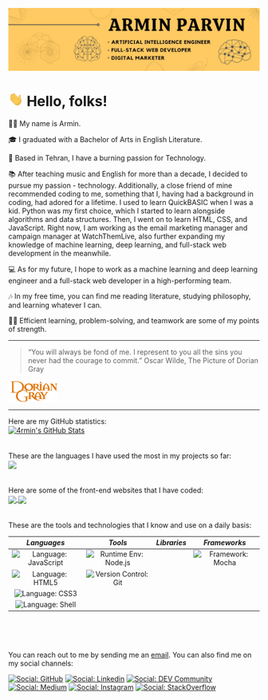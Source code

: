 [![Header](https://github.com/4rminParvin/4rminParvin/blob/main/1638820779728.jpeg "Header")](https://linkedin.com/in/arminparvin)

# <img src="https://github.com/4rminParvin/4rminParvin/blob/main/Wave.gif" width="30px"> Hello, folks!

👋🏽 My name is Armin.

🎓 I graduated with a Bachelor of Arts in English Literature.

🌃 Based in Tehran, I have a burning passion for Technology.

📚 After teaching music and English for more than a decade, I decided to pursue my passion - technology. Additionally, a close friend of mine recommended coding to me, something that I, having had a background in coding, had adored for a lifetime. I used to learn QuickBASIC when I was a kid.
Python was my first choice, which I started to learn alongside algorithms and data structures. Then, I went on to learn HTML, CSS, and JavaScript.
Right now, I am working as the email marketing manager and campaign manager at WatchThemLive, also further expanding my knowledge of machine learning, deep learning, and full-stack web development in the meanwhile.

💻 As for my future, I hope to work as a machine learning and deep learning engineer and a full-stack web developer in a high-performing team.

🎶 In my free time, you can find me reading literature, studying philosophy, and learning whatever I can.

💪🏽 Efficient learning, problem-solving, and teamwork are some of my points of strength.

---

> “You will always be fond of me. I represent to you all the sins you never had the courage to commit.”
> Oscar Wilde, The Picture of Dorian Gray
<img align="center" src="https://github.com/4rminParvin/4rminParvin/blob/main/Dorian%20Grey.png" width=100>

---
Here are my GitHub statistics:
<br>
<a href="https://github.com/4rminParvin">
  <img align="center" src="https://github-readme-stats.vercel.app/api?username=4rminParvin&theme=radical" alt="4rmin's GitHub Stats" />
</a>
<br><br><br>
These are the languages I have used the most in my projects so far:
<br>
<a href="https://github.com/4rminParvin">
  <img align="center" src="https://github-readme-stats.vercel.app/api/top-langs/?username=4rminParvin&theme=radical" />
</a>
<br><br><br>
Here are some of the front-end websites that I have coded:
<br>
<a href="https://github.com/4rminParvin/negar-behrouzi">
    <img align="center" src="https://github-readme-stats.vercel.app/api/pin/?username=4rminParvin&theme=radical&repo=negar-behrouzi" />
</a>
<a href="https://github.com/4rminParvin/shayan-habibi">
    <img align="center" src="https://github-readme-stats.vercel.app/api/pin/?username=4rminParvin&theme=radical&repo=shayan-habibi" />
</a>
<br><br><br>
These are the tools and technologies that I know and use on a daily basis:
<br>

| ***Languages*** | ***Tools*** | ***Libraries*** | ***Frameworks*** |
:---------------: | :---------: | :-------------: | :--------------: |
| ![Language: JavaScript](https://img.shields.io/badge/JavaScript-informational?style&logo=JavaScript&logoColor=white&color=red) | ![Runtime Env: Node.js](https://img.shields.io/badge/Node.js-informational?style&logo=node.js&logoColor=white&color=purple) | | ![Framework: Mocha](https://img.shields.io/badge/Mocha-informational?style&logo=Mocha&logoColor=white&color=brown) | |![Language: Python](https://img.shields.io/badge/Python-informational?style&logo=Python&logoColor=white&color=red) | ![OS: Linux](https://img.shields.io/badge/Linux-informational?style&logo=linux&logoColor=white&color=purple) | | |
| ![Language: HTML5](https://img.shields.io/badge/HTML5-informational?style&logo=HTML5&logoColor=white&color=red) | ![Version Control: Git](https://img.shields.io/badge/Git-informational?style&logo=git&logoColor=white&color=purple) | | |
| ![Language: CSS3](https://img.shields.io/badge/CSS3-informational?style&logo=CSS3&logoColor=white&color=red) | | | |
| ![Language: Shell](https://img.shields.io/badge/Shell-informational?style&logo=gnu-bash&logoColor=white&color=red)
<br><br><br>

You can reach out to me by sending me an [email](mailto:armin.p4rvin@gmail.com).
You can also find me on my social channels:

[![Social: GitHub](https://img.shields.io/badge/Social-GitHub-informational?style&logo=GitHub&logoColor=white)](https://github.com/4rminparvin) [![Social: Linkedin](https://img.shields.io/badge/Social-LinkedIn-informational?style&logo=LinkedIn&logoColor=white)](https://linkedin.com/in/arminparvin) [![Social: DEV Community](https://img.shields.io/badge/Social-DEV%20Community-informational?style&logo=DEV.to&logoColor=white)](https://dev.to/4rminparvin) [![Social: Medium](https://img.shields.io/badge/Social-Medium-informational?style&logo=Medium&logoColor=white)](https://medium.com/@armin.p4rvin) [![Social: Instagram](https://img.shields.io/badge/Social-Instagram-informational?style&logo=Instagram&logoColor=white)](https://instagram.com/4rminp4rvin/) [![Social: StackOverflow](https://img.shields.io/badge/Social-Stack%20Overflow-informational?style&logo=stackoverflow&logoColor=white)](https://stackoverflow.com/users/16493756)
